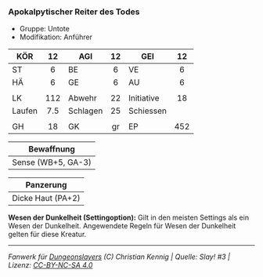 ### Apokalpytischer Reiter des Todes

- Gruppe: Untote
- Modifikation: Anführer

| KÖR    | 12  | AGI      | 12  | GEI        | 12  |
| ------ | :-: | -------- | :-: | ---------- | :-: |
| ST     |  6  | BE       |  6  | VE         |  6  |
| HÄ     |  6  | GE       |  6  | AU         |  6  |
|        |     |          |     |            |     |
| LK     | 112 | Abwehr   | 22  | Initiative | 18  |
| Laufen | 7.5 | Schlagen | 25  | Schiessen  |     |
|        |     |          |     |            |     |
| GH     | 18  | GK       | gr  | EP         | 452 |

|     Bewaffnung     |
| :----------------: |
| Sense (WB+5, GA-3) |

|     Panzerung     |
| :---------------: |
| Dicke Haut (PA+2) |

**Wesen der Dunkelheit (Settingoption):** Gilt in den meisten Settings als ein Wesen der Dunkelheit. Angewendete Regeln für Wesen der Dunkelheit gelten für diese Kreatur.

---

_Fanwerk für [Dungeonslayers](https://www.dungeonslayers.net/) (C) Christian Kennig | Quelle: Slay! #3 | Lizenz: [CC-BY-NC-SA 4.0](https://creativecommons.org/licenses/by-nc-sa/4.0/deed.de)_
